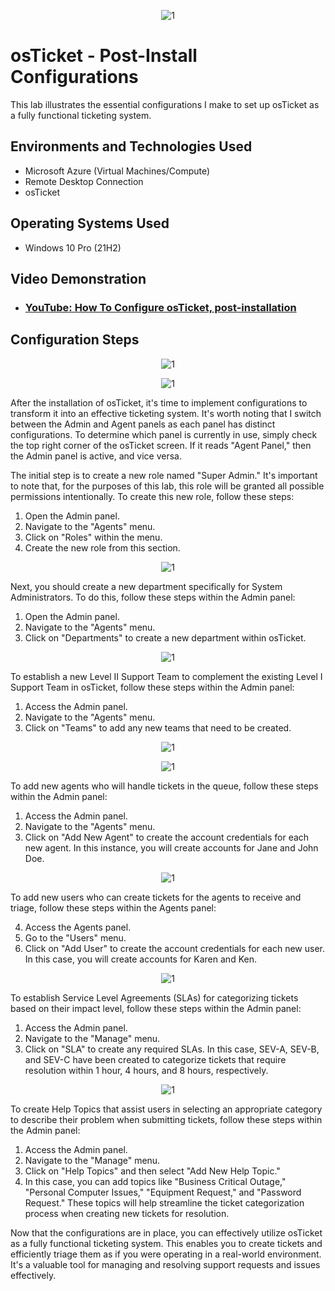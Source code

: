 <p align="center">
<img src="https://i.imgur.com/SIOPg5j.png" alt="1"/>
</p>

<h1>osTicket - Post-Install Configurations</h1>

This lab illustrates the essential configurations I make to set up osTicket as a fully functional ticketing system.

<h2>Environments and Technologies Used</h2>

- Microsoft Azure (Virtual Machines/Compute)
- Remote Desktop Connection
- osTicket 

<h2>Operating Systems Used </h2>

- Windows 10 Pro</b> (21H2)

<h2>Video Demonstration</h2>

- ### [YouTube: How To Configure osTicket, post-installation](https://www.youtube.com/watch?v=lWiNyIz2jj0)

<h2>Configuration Steps</h2>

<p align="center">
<img src="https://i.imgur.com/Hf4x7qv.png" alt="1"/>
</p>

<p align="center">
<img src="https://i.imgur.com/1gv3Nwf.png" alt="1"/>
</p>

After the installation of osTicket, it's time to implement configurations to transform it into an effective ticketing system. It's worth noting that I switch between the Admin and Agent panels as each panel has distinct configurations. To determine which panel is currently in use, simply check the top right corner of the osTicket screen. If it reads "Agent Panel," then the Admin panel is active, and vice versa.

The initial step is to create a new role named "Super Admin." It's important to note that, for the purposes of this lab, this role will be granted all possible permissions intentionally. To create this new role, follow these steps:

1. Open the Admin panel.
2. Navigate to the "Agents" menu.
3. Click on "Roles" within the menu.
4. Create the new role from this section.

<p align="center">
<img src="https://i.imgur.com/EOcbXBU.png" alt="1"/>
</p>

Next, you should create a new department specifically for System Administrators. To do this, follow these steps within the Admin panel:

1. Open the Admin panel.
2. Navigate to the "Agents" menu.
3. Click on "Departments" to create a new department within osTicket.

<p align="center">
<img src="https://i.imgur.com/K1PXMAm.png" alt="1"/>
</p>

To establish a new Level II Support Team to complement the existing Level I Support Team in osTicket, follow these steps within the Admin panel:

1. Access the Admin panel.
2. Navigate to the "Agents" menu.
3. Click on "Teams" to add any new teams that need to be created.

<p align="center">
<img src="https://i.imgur.com/fSVFBg6.png" alt="1"/>
</p>

<p align="center">
<img src="https://i.imgur.com/gLrSVYc.png" alt="1"/>
</p>

To add new agents who will handle tickets in the queue, follow these steps within the Admin panel:

1. Access the Admin panel.
2. Navigate to the "Agents" menu.
3. Click on "Add New Agent" to create the account credentials for each new agent. In this instance, you will create accounts for Jane and John Doe.

<p align="center">
<img src="https://i.imgur.com/2bNgHof.png" alt="1"/>
</p>

To add new users who can create tickets for the agents to receive and triage, follow these steps within the Agents panel:

4. Access the Agents panel.
2. Go to the "Users" menu.
3. Click on "Add User" to create the account credentials for each new user. In this case, you will create accounts for Karen and Ken.

<p align="center">
<img src="https://i.imgur.com/V47bwFa.png" alt="1"/>
</p>

To establish Service Level Agreements (SLAs) for categorizing tickets based on their impact level, follow these steps within the Admin panel:

1. Access the Admin panel.
2. Navigate to the "Manage" menu.
3. Click on "SLA" to create any required SLAs. In this case, SEV-A, SEV-B, and SEV-C have been created to categorize tickets that require resolution within 1 hour, 4 hours, and 8 hours, respectively.

<p align="center">
<img src="https://i.imgur.com/XV6JJAL.png" alt="1"/>
</p>

To create Help Topics that assist users in selecting an appropriate category to describe their problem when submitting tickets, follow these steps within the Admin panel:

1. Access the Admin panel.
2. Navigate to the "Manage" menu.
3. Click on "Help Topics" and then select "Add New Help Topic."
4. In this case, you can add topics like "Business Critical Outage," "Personal Computer Issues," "Equipment Request," and "Password Request." These topics will help streamline the ticket categorization process when creating new tickets for resolution.

Now that the configurations are in place, you can effectively utilize osTicket as a fully functional ticketing system. This enables you to create tickets and efficiently triage them as if you were operating in a real-world environment. It's a valuable tool for managing and resolving support requests and issues effectively.
